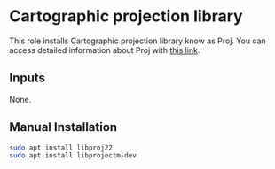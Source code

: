 # Cartographic projection library

This role installs Cartographic projection library know as Proj. You can access detailed information about Proj with [this link](https://proj.org/).

## Inputs

None.

## Manual Installation

```bash
sudo apt install libproj22
sudo apt install libprojectm-dev
```

